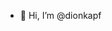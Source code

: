 - 👋 Hi, I’m @dionkapf
<!---
dionkapf/dionkapf is a ✨ special ✨ repository because its `README.md` (this file) appears on your GitHub profile.
You can click the Preview link to take a look at your changes.
--->
